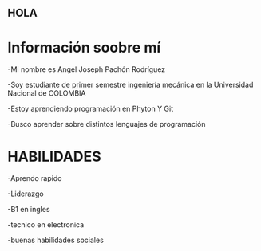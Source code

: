 ## HOLA

 # Información soobre mí

-Mi nombre es Angel Joseph Pachón Rodríguez

-Soy estudiante de primer semestre ingeniería mecánica en la Universidad Nacional de COLOMBIA

-Estoy aprendiendo programación en Phyton Y Git

-Busco aprender sobre distintos lenguajes de programación

# HABILIDADES

-Aprendo rapido 

-Liderazgo

-B1 en ingles

-tecnico en electronica

 -buenas habilidades sociales














